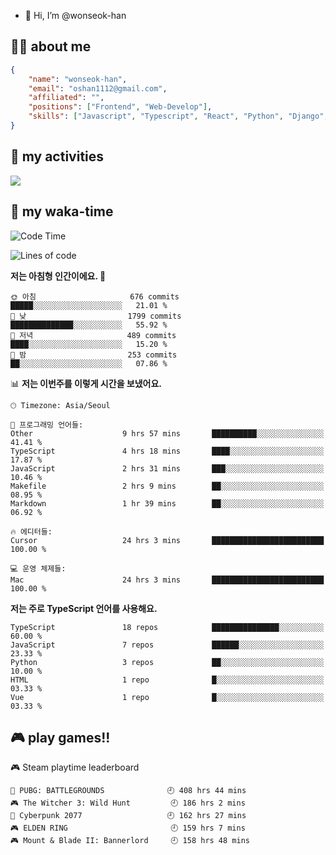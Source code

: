 - 👋 Hi, I’m @wonseok-han

## 🤷‍♂️ about me
```json
{
    "name": "wonseok-han",
    "email": "oshan1112@gmail.com",
    "affiliated": "",
    "positions": ["Frontend", "Web-Develop"],
    "skills": ["Javascript", "Typescript", "React", "Python", "Django", "SQL", "Docker", "Git"]
}
```

## 🤔 my activities

<!-- ![](https://github-readme-stats.vercel.app/api?username=wonseok-han&show_icons=true&theme=dracula&include_all_commits=true&custom_title=wonseok-han%27s%20Github%20Stats) -->

![](http://github-profile-summary-cards.vercel.app/api/cards/profile-details?username=wonseok-han&theme=dracula)

## 📃 my waka-time

<!--START_SECTION:waka-->
![Code Time](http://img.shields.io/badge/Code%20Time-3%2C268%20hrs%2017%20mins-blue)

![Lines of code](https://img.shields.io/badge/%EC%A0%80%EB%8A%94%20%EC%97%AC%ED%83%9C%EA%B9%8C%EC%A7%80%20-1.1%20million%20%EC%A4%84%EC%9D%98%20%EC%BD%94%EB%93%9C%EB%A5%BC%20%EC%9E%91%EC%84%B1%ED%96%88%EC%96%B4%EC%9A%94.-blue)

**저는 아침형 인간이에요. 🐤** 

```text
🌞 아침                     676 commits         █████░░░░░░░░░░░░░░░░░░░░   21.01 % 
🌆 낮　                     1799 commits        ██████████████░░░░░░░░░░░   55.92 % 
🌃 저녁                     489 commits         ████░░░░░░░░░░░░░░░░░░░░░   15.20 % 
🌙 밤　                     253 commits         ██░░░░░░░░░░░░░░░░░░░░░░░   07.86 % 
```


📊 **저는 이번주를 이렇게 시간을 보냈어요.** 

```text
🕑︎ Timezone: Asia/Seoul

💬 프로그래밍 언어들: 
Other                    9 hrs 57 mins       ██████████░░░░░░░░░░░░░░░   41.41 % 
TypeScript               4 hrs 18 mins       ████░░░░░░░░░░░░░░░░░░░░░   17.87 % 
JavaScript               2 hrs 31 mins       ███░░░░░░░░░░░░░░░░░░░░░░   10.46 % 
Makefile                 2 hrs 9 mins        ██░░░░░░░░░░░░░░░░░░░░░░░   08.95 % 
Markdown                 1 hr 39 mins        ██░░░░░░░░░░░░░░░░░░░░░░░   06.92 % 

🔥 에디터들: 
Cursor                   24 hrs 3 mins       █████████████████████████   100.00 % 

💻 운영 체제들: 
Mac                      24 hrs 3 mins       █████████████████████████   100.00 % 
```

**저는 주로 TypeScript 언어를 사용해요.** 

```text
TypeScript               18 repos            ███████████████░░░░░░░░░░   60.00 % 
JavaScript               7 repos             ██████░░░░░░░░░░░░░░░░░░░   23.33 % 
Python                   3 repos             ██░░░░░░░░░░░░░░░░░░░░░░░   10.00 % 
HTML                     1 repo              █░░░░░░░░░░░░░░░░░░░░░░░░   03.33 % 
Vue                      1 repo              █░░░░░░░░░░░░░░░░░░░░░░░░   03.33 % 
```




<!--END_SECTION:waka-->

## 🎮 play games!!

<!-- steam-box start -->
🎮 Steam playtime leaderboard
```text
🍳 PUBG: BATTLEGROUNDS              🕘 408 hrs 44 mins
🎮 The Witcher 3: Wild Hunt         🕘 186 hrs 2 mins
🦾 Cyberpunk 2077                   🕘 162 hrs 27 mins
🎮 ELDEN RING                       🕘 159 hrs 7 mins
🎮 Mount & Blade II: Bannerlord     🕘 158 hrs 48 mins
```
<!-- Powered by https://github.com/YouEclipse/steam-box . -->
<!-- steam-box end -->
